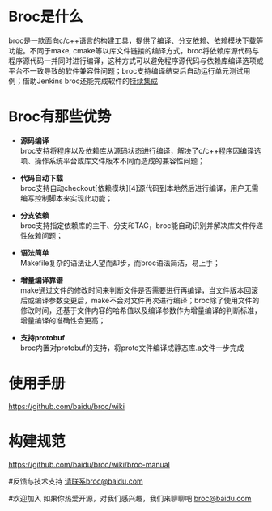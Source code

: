 # Broc是什么
broc是一款面向c/c++语言的构建工具，提供了编译、分支依赖、依赖模块下载等功能。不同于make, cmake等以库文件链接的编译方式，broc将依赖库源代码与程序源代码一并同时进行编译，这种方式可以避免程序源代码与依赖库编译选项或平台不一致导致的软件兼容性问题；broc支持编译结束后自动运行单元测试用例；借助Jenkins broc还能完成软件的[持续集成](https://en.wikipedia.org/wiki/Continuous_integration)

# Broc有那些优势

* **源码编译**          
broc支持将程序以及依赖库从源码状态进行编译，解决了c/c++程序因编译选项、操作系统平台或库文件版本不同而造成的兼容性问题；

* **代码自动下载**      
broc支持自动checkout[依赖模块][4]源代码到本地然后进行编译，用户无需编写控制脚本来实现此功能；

* **分支依赖**          
broc支持指定依赖库的主干、分支和TAG，broc能自动识别并解决库文件传递性依赖问题；

* **语法简单**      
Makefile复杂的语法让人望而却步，而broc语法简洁，易上手；

* **增量编译靠谱**      
make通过文件的修改时间来判断文件是否需要进行再编译，当文件版本回滚后或编译参数变更后，make不会对文件再次进行编译；broc除了使用文件的修改时间，还基于文件内容的哈希值以及编译参数作为增量编译的判断标准，增量编译的准确性会更高；

* **支持protobuf**      
broc内置对protobuf的支持，将proto文件编译成静态库.a文件一步完成

# 使用手册
https://github.com/baidu/broc/wiki

# 构建规范
https://github.com/baidu/broc/wiki/broc-manual


#反馈与技术支持
请联系broc@baidu.com

#欢迎加入
如果你热爱开源，对我们感兴趣，我们来聊聊吧 broc@baidu.com
